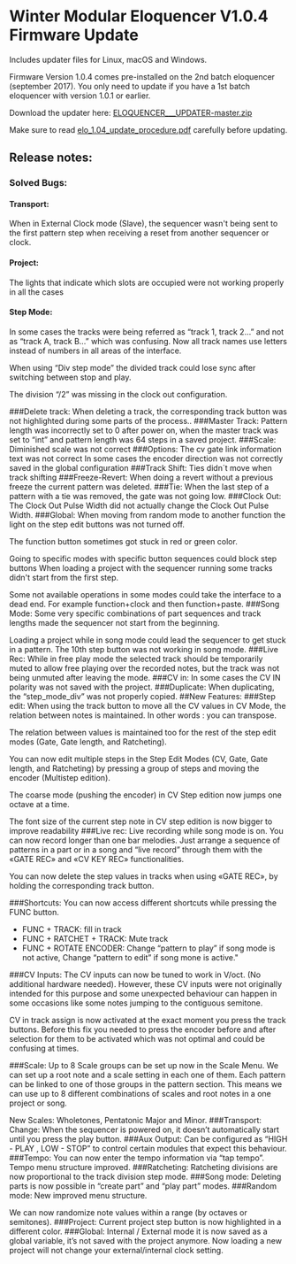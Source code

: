 # Winter Modular Eloquencer V1.0.4 Firmware Update

Includes updater files for Linux, macOS and Windows.

Firmware Version 1.0.4 comes pre-installed on the 2nd batch eloquencer (september 2017). You only need to update if you have a 1st batch eloquencer with version 1.0.1 or earlier.

Download the updater here: [ELOQUENCER___UPDATER-master.zip](https://github.com/enoughframes/ELOQUENCER___UPDATER/archive/master.zip)

Make sure to read [elo_1.04_update_procedure.pdf](https://github.com/enoughframes/ELOQUENCER___UPDATER/blob/master/elo_1.04_update_procedure.pdfom) carefully before updating.


## Release notes:
### Solved Bugs:
#### Transport:
When in External Clock mode (Slave), the sequencer wasn't being sent to the first pattern
step when receiving a reset from another sequencer or clock.
#### Project:
The lights that indicate which slots are occupied were not working properly in all the cases
#### Step Mode:
In some cases the tracks were being referred as “track 1, track 2…” and not as “track A,
track B...” which was confusing. Now all track names use letters instead of numbers in all
areas of the interface.

When using “Div step mode” the divided track could lose sync after switching between stop
and play.

The division “/2” was missing in the clock out configuration.

###Delete track:
When deleting a track, the corresponding track button was not highlighted during some parts
of the process..
###Master Track:
Pattern length was incorrectly set to 0 after power on, when the master track was set to “int”
and pattern length was 64 steps in a saved project.
###Scale:
Diminished scale was not correct
###Options:
The cv gate link information text was not correct
In some cases the encoder direction was not correctly saved in the global configuration
###Track Shift:
Ties didn´t move when track shifting
###Freeze-Revert:
When doing a revert without a previous freeze the current pattern was deleted.
###Tie:
When the last step of a pattern with a tie was removed, the gate was not going low.
###Clock Out:
The Clock Out Pulse Width did not actually change the Clock Out Pulse Width.
###Global:
When moving from random mode to another function the light on the step edit buttons was
not turned off.

The function button sometimes got stuck in red or green color.

Going to specific modes with specific button sequences could block step buttons
When loading a project with the sequencer running some tracks didn't start from the first
step.

Some not available operations in some modes could take the interface to a dead end. For
example function+clock and then function+paste.
###Song Mode:
Some very specific combinations of part sequences and track lengths made the sequencer
not start from the beginning.

Loading a project while in song mode could lead the sequencer to get stuck in a pattern.
The 10th step button was not working in song mode.
###Live Rec:
While in free play mode the selected track should be temporarily muted to allow free playing
over the recorded notes, but the track was not being unmuted after leaving the mode.
###CV in:
In some cases the CV IN polarity was not saved with the project.
###Duplicate:
When duplicating, the “step_mode_div” was not properly copied.
##New Features:
###Step edit:
When using the track button to move all the CV values in CV Mode, the relation between
notes is maintained. In other words : you can transpose.

The relation between values is maintained too for the rest of the step edit modes (Gate, Gate
length, and Ratcheting).

You can now edit multiple steps in the Step Edit Modes (CV, Gate, Gate length, and
Ratcheting) by pressing a group of steps and moving the encoder (Multistep edition).

The coarse mode (pushing the encoder) in CV Step edition now jumps one octave at a time.

The font size of the current step note in CV step edition is now bigger to improve readability
###Live rec:
Live recording while song mode is on. You can now record longer than one bar melodies.
Just arrange a sequence of patterns in a part or in a song and “live record” through them
with the «GATE REC» and «CV KEY REC» functionalities.

You can now delete the step values in tracks when using «GATE REC», by holding the
corresponding track button.

###Shortcuts:
You can now access different shortcuts while pressing the FUNC button.
* FUNC + TRACK: fill in track
* FUNC + RATCHET + TRACK: Mute track
* FUNC + ROTATE ENCODER: Change “pattern to play” if song mode is not active, Change
“pattern to edit” if song mone is active."

###CV Inputs:
The CV inputs can now be tuned to work in V/oct. (No additional hardware needed).
However, these CV inputs were not originally intended for this purpose and some
unexpected behaviour can happen in some occasions like some notes jumping to the
contiguous semitone.

CV in track assign is now activated at the exact moment you press the track buttons. Before
this fix you needed to press the encoder before and after selection for them to be activated
which was not optimal and could be confusing at times.

###Scale:
Up to 8 Scale groups can be set up now in the Scale Menu. We can set up a root note and a
scale setting in each one of them. Each pattern can be linked to one of those groups in the
pattern section. This means we can use up to 8 different combinations of scales and root
notes in a one project or song.

New Scales: Wholetones, Pentatonic Major and Minor.
###Transport:
Change: When the sequencer is powered on, it doesn’t automatically start until you press
the play button.
###Aux Output:
Can be configured as “HIGH - PLAY , LOW - STOP” to control certain modules that expect
this behaviour.
###Tempo:
You can now enter the tempo information via “tap tempo”.
Tempo menu structure improved.
###Ratcheting:
Ratcheting divisions are now proportional to the track division step mode.
###Song mode:
Deleting parts is now possible in “create part” and “play part” modes.
###Random mode:
New improved menu structure.

We can now randomize note values within a range (by octaves or semitones).
###Project:
Current project step button is now highlighted in a different color.
###Global:
Internal / External mode it is now saved as a global variable, it’s not saved with the project
anymore. Now loading a new project will not change your external/internal clock setting.
